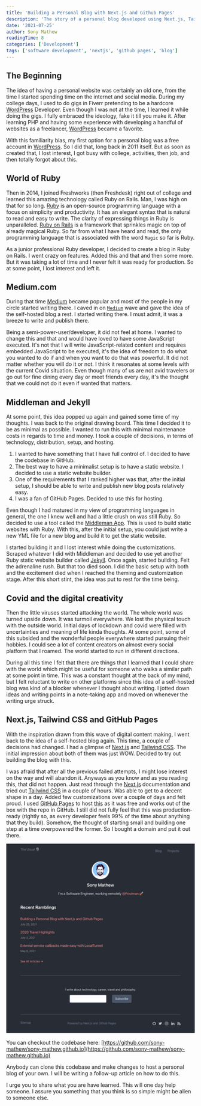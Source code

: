 ```yaml
---
title: 'Building a Personal Blog with Next.js and Github Pages'
description: 'The story of a personal blog developed using Next.js, Tailwind CSS and hosted freely using GitHub Pages.'
date: '2021-07-25'
author: Sony Mathew
readingTime: 8
categories: ['Development']
tags: ['software development', 'nextjs', 'github pages', 'blog']
---
```


## The Beginning

The idea of having a personal website was certainly an old one, from the time I started spending time on the internet and social media. During my college days, I used to do gigs in Fiverr pretending to be a hardcore [WordPress](https://wordpress.com/) Developer. Even though I was not at the time, I learned it while doing the gigs. I fully embraced the ideology, fake it till you make it. After learning PHP and having some experience with developing a handful of websites as a freelancer, [WordPress](https://wordpress.com/) became a favorite.

With this familiarity bias, my first option for a personal blog was a free account in [WordPress](https://wordpress.com/). So I did that, long back in 2011 itself. But as soon as created that, I lost interest, I got busy with college, activities, then job, and then totally forgot about this.

## World of Ruby

Then in 2014, I joined Freshworks (then Freshdesk) right out of college and learned this amazing technology called Ruby on Rails. Man, I was high on that for so long. [Ruby](https://www.ruby-lang.org/en/) is an open-source programming language with a focus on simplicity and productivity. It has an elegant syntax that is natural to read and easy to write. The clarity of expressing things in Ruby is unparalleled. [Ruby on Rails](https://rubyonrails.org/) is a framework that sprinkles magic on top of already magical Ruby. So far from what I have heard and read, the only programming language that is associated with the word `Magic` so far is Ruby.

As a junior professional Ruby developer, I decided to create a blog in Ruby on Rails. I went crazy on features. Added this and that and then some more. But it was taking a lot of time and I never felt it was ready for production. So at some point, I lost interest and left it.

## Medium.com

During that time [Medium](https://medium.com/) became popular and most of the people in my circle started writing there. I caved in on [`Medium`](https://medium.com/) wave and gave the idea of the self-hosted blog a rest. I started writing there. I must admit, it was a breeze to write and publish there.

Being a semi-power-user/developer, it did not feel at home. I wanted to change this and that and would have loved to have some JavaScript executed. It's not that I will write JavaScript-related content and requires embedded JavaScript to be executed, it's the idea of freedom to do what you wanted to do if and when you want to do that was powerful. It did not matter whether you will do it or not. I think it resonates at some levels with the current Covid situation. Even though many of us are not avid travelers or go out for fine dining every day or meet friends every day, it's the thought that we could not do it even if wanted that matters.

## Middleman and Jekyll

At some point, this idea popped up again and gained some time of my thoughts. I was back to the original drawing board. This time I decided it to be as minimal as possible. I wanted to run this with minimal maintenance costs in regards to time and money. I took a couple of decisions, in terms of technology, distribution, setup, and hosting.
1. I wanted to have something that I have full control of. I decided to have the codebase in GitHub.
2. The best way to have a minimalist setup is to have a static website. I decided to use a  static website builder.
3. One of the requirements that I ranked higher was that, after the initial setup, I should be able to write and publish new blog posts relatively easy.
4. I was a fan of GitHub Pages. Decided to use this for hosting.

Even though I had matured in my view of programming languages in general, the one I knew well and had a little crush on was still Ruby. So decided to use a tool called the [Middleman App](https://middlemanapp.com/). This is used to build static websites with Ruby. With this, after the initial setup, you could just write a new YML file for a new blog and build it to get the static website.

I started building it and I lost interest while doing the customizations. Scraped whatever I did with Middleman and decided to use yet another Ruby static website builder called [Jekyll](https://jekyllrb.com/). Once again, started building. Felt the adrenaline rush. But that too died soon. I did the basic setup with both and the excitement died when I reached the theming and customization stage. After this short stint, the idea was put to rest for the time being. 

## Covid and the digital creativity

Then the little viruses started attacking the world. The whole world was turned upside down. It was turmoil everywhere. We lost the physical touch with the outside world. Initial days of lockdown and covid were filled with uncertainties and meaning of life kinda thoughts. At some point, some of this subsided and the wonderful people everywhere started pursuing their hobbies. I could see a lot of content creators on almost every social platform that I roamed. The world started to run in different directions. 

During all this time I felt that there are things that I learned that I could share with the world which might be useful for someone who walks a similar path at some point in time. This was a constant thought at the back of my mind, but I felt reluctant to write on other platforms since this idea of a self-hosted blog was kind of a blocker whenever I thought about writing. I jotted down ideas and writing points in a note-taking app and moved on whenever the writing urge struck.

## Next.js, Tailwind CSS and GitHub Pages

With the inspiration drawn from this wave of digital content making, I went back to the idea of a self-hosted blog again. This time, a couple of decisions had changed. I had a glimpse of [Next.js](https://nextjs.org/) and [Tailwind CSS](https://tailwindcss.com/). The initial impression about both of them was just WOW. Decided to try out building the blog with this.

I was afraid that after all the previous failed attempts, I might lose interest on the way and will abandon it. Anyways as you know and as you reading this, that did not happen. Just read through the [Next.js](https://nextjs.org/) documentation and tried out [Tailwind CSS](https://tailwindcss.com/) in a couple of hours. Was able to get to a decent shape in a day. Added few customizations over a couple of days and felt proud. I used [GitHub Pages](https://pages.github.com/) to host [this](https://sony-mathew.github.io) as it was free and works out of the box with the repo in GitHub. I still did not fully feel that this was production-ready (rightly so, as every developer feels 99% of the time about anything that they build). Somehow, the thought of starting small and building one step at a time overpowered the former. So I bought a domain and put it out there.

<img src="/images/posts/building-personal-blog-using-nextjs-and-github-pages/sony-mathew-com.png" />

You can checkout the codebase here: [https://github.com/sony-mathew/sony-mathew.github.io](https://github.com/sony-mathew/sony-mathew.github.io)

Anybody can clone this codebase and make changes to host a personal blog of your own. I will be writing a follow-up article on how to do this.

I urge you to share what you are have learned. This will one day help someone. I assure you something that you think is so simple might be alien to someone else.

